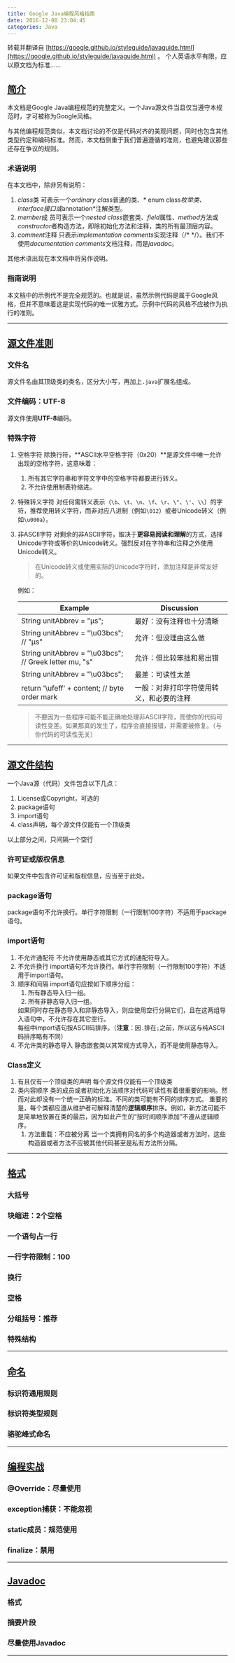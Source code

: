 ```yaml
---
title: Google Java编程风格指南
date: 2016-12-08 23:04:45
categories: Java
---
```

转载并翻译自 [https://google.github.io/styleguide/javaguide.html](https://google.github.io/styleguide/javaguide.html) 。
个人英语水平有限，应以原文档为标准......<!-- more -->

## [简介](#简介)
本文档是Google Java编程规范的完整定义。一个Java源文件当且仅当遵守本规范时，才可被称为Google风格。

与其他编程规范类似，本文档讨论的不仅是代码对齐的美观问题，同时也包含其他类型约定和编码标准。然而，本文档侧重于我们普遍遵循的准则，也避免建议那些还存在争议的规则。

### 术语说明
在本文档中，除非另有说明：

1. *class*类 可表示一个*ordinary class*普通的类、* enum class*枚举类、*interface*接口或*annotation*注解类型。
2. *member*成 员可表示一个*nested class*嵌套类、*field*属性、*method*方法或*constructor*者构造方法，即除初始化方法和注释，类的所有最顶层内容。
3. *comment*注释 只表示*implementation comments*实现注释（/\* \*/）。我们不使用*documentation comments*文档注释，而是*javadoc*。

其他术语出现在本文档中将另作说明。

### 指南说明
本文档中的示例代不是完全规范的。也就是说，虽然示例代码是属于Google风格，但并不意味着这是实现代码的唯一优雅方式。示例中代码的风格不应被作为执行的准则。

---

## [源文件准则](#源文件准则)

### 文件名
源文件名由其顶级类的类名，区分大小写，再加上`.java`扩展名组成。

### 文件编码：UTF-8
源文件使用**UTF-8**编码。

### 特殊字符
1. 空格字符
	除换行符，**ASCII水平空格字符（0x20）**是源文件中唯一允许出现的空格字符，这意味着：
	1. 所有其它字符串和字符文字中的空格字符都要进行转义。
	2. 不允许使用制表符缩进。
2. 特殊转义字符
	对任何需转义表示（`\b`、`\t`、`\n`、`\f`、`\r`、`\"`、`\'`、`\\`）的字符，推荐使用转义字符，而非对应八进制（例如`\012`）或者Unicode转义（例如`\u000a`）。
3. 非ASCII字符
	对剩余的非ASCII字符，取决于**更容易阅读和理解**的方式，选择Unicode字符或等价的Unicode转义。强烈反对在字符串和注释之外使用Unicode转义。
	
	> 在Unicode转义或使用实际的Unicode字符时，添加注释是非常友好的。
	
	例如：
	<table><thead><tr><th>Example</th><th>Discussion</th></tr></thead><tbody><tr><td>String unitAbbrev = "μs";</td><td>最好：没有注释也十分清晰</td></tr><tr><td>String unitAbbrev = "\u03bcs"; // "μs"</td><td>允许：但没理由这么做</td></tr><tr><td>String unitAbbrev = "\u03bcs"; // Greek letter mu, "s"</td><td>允许：但比较笨拙和易出错</td></tr><tr><td>String unitAbbrev = "\u03bcs";</td><td>最差：可读性太差</td></tr><tr><td>return '\ufeff' + content; // byte order mark</td><td>一般：对非打印字符使用转义，和必要的注释</td></tr></tbody></table>

	> 不要因为一些程序可能不能正确地处理非ASCII字符，而使你的代码可读性变差。如果那真的发生了，程序会直接报错，并需要被修复。（与你代码的可读性无关）
---

## [源文件结构](#源文件结构)
一个Java源（代码）文件包含以下几点：

1. License或Copyright，可选的
2. package语句
3. import语句
4. class声明，每个源文件仅能有一个顶级类

以上部分之间，只间隔一个空行

### 许可证或版权信息
如果文件中包含许可证和版权信息，应当至于此处。

### package语句
package语句不允许换行。单行字符限制（一行限制100字符）不适用于package语句。

### import语句
1. 不允许通配符
	不允许使用静态或其它方式的通配符导入。
2. 不允许换行
	import语句不允许换行。单行字符限制（一行限制100字符）不适用于import语句。
3. 顺序和间隔
	import语句应按如下顺序分组：<br><ol><li>所有静态导入归一组。</li><li>所有非静态导入归一组。</li></ol>如果同时存在静态导入和非静态导入，则应使用空行分隔它们，且在这两组导入语句中，不允许存在其它空行。<br>每组中import语句按ASCII码排序。（**注意**：因`.`排在`;`之前，所以这与纯ASCII码排序略有不同）
4. 不允许类的静态导入
	静态嵌套类以其常规方式导入，而不是使用静态导入。

### Class定义
1. 有且仅有一个顶级类的声明
	每个源文件仅能有一个顶级类
2. 类内容顺序
	类的成员或者初始化方法顺序对代码可读性有着很重要的影响。然而对此却没有一个统一正确的标准。不同的类可能有不同的排序方式。
	重要的是，每个类都应遵从维护者可解释清楚的**逻辑顺序**排序。例如，新方法可能不是简单地放置在类的最后，因为如此产生的“按时间顺序添加”不遵从逻辑顺序。
	1. 方法重载：不应被分离
	当一个类拥有同名的多个构造器或者方法时，这些构造器或者方法不应被其他代码甚至是私有方法所分隔。
	
---

## [格式](#格式)

### 大括号

### 块缩进：2个空格

### 一个语句占一行

### 一行字符限制：100

### 换行

### 空格

### 分组括号：推荐

### 特殊结构
---

## [命名](#命名)

### 标识符通用规则

### 标识符类型规则

### 骆驼峰式命名
---

## [编程实战](#编程实战)

### @Override：尽量使用

### exception捕获：不能忽视

### static成员：规范使用

### finalize：禁用
---

## [Javadoc](#Javadoc)

### 格式

### 摘要片段

### 尽量使用Javadoc
---
